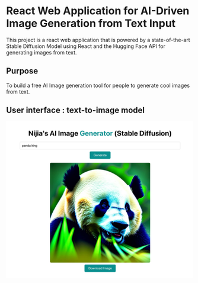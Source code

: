 #  React Web Application for AI-Driven Image Generation from Text Input

This project is a react web application that is powered by a state-of-the-art Stable Diffusion Model using React and the Hugging Face API for generating images from text. 

## Purpose

 To build a free AI Image generation tool for people to generate cool images from text. 

## User interface : text-to-image model
![Alt text](panda.png "Example")
